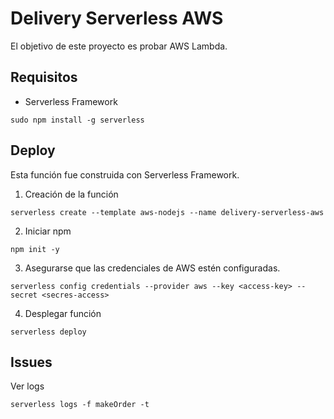 # Delivery Serverless AWS
El objetivo de este proyecto es probar AWS Lambda. 

## Requisitos 

* Serverless Framework 

```
sudo npm install -g serverless
```

## Deploy 
Esta función fue construida con Serverless Framework. 

1. Creación de la función 

```
serverless create --template aws-nodejs --name delivery-serverless-aws
```

2. Iniciar npm

```
npm init -y 
```

3. Asegurarse que las credenciales de AWS estén configuradas. 

```
serverless config credentials --provider aws --key <access-key> --secret <secres-access>
```

4. Desplegar función

```
serverless deploy
```

## Issues

Ver logs 
```
serverless logs -f makeOrder -t
```
